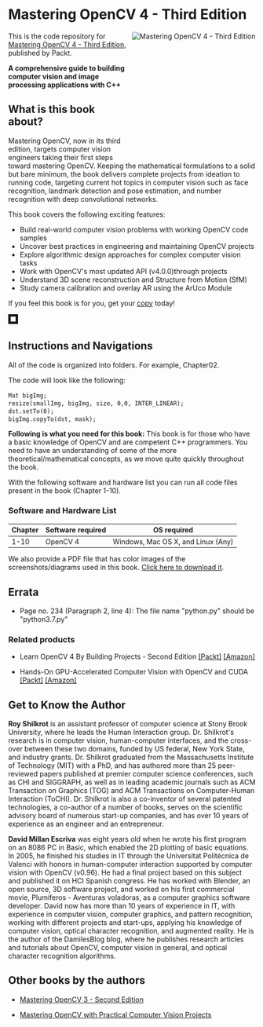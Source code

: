 # Mastering OpenCV 4 - Third Edition

<a href="https://www.packtpub.com/product/mastering-opencv-4-third-edition/9781789533576?utm_source=github&utm_medium=repository&utm_campaign=9781789533576"><img src="https://static.packt-cdn.com/products/9781789533576/cover/smaller" alt="Mastering OpenCV 4 - Third Edition" height="256px" align="right"></a>

This is the code repository for [Mastering OpenCV 4 - Third Edition](https://www.packtpub.com/product/mastering-opencv-4-third-edition/9781789533576?utm_source=github&utm_medium=repository&utm_campaign=9781789533576), published by Packt.

**A comprehensive guide to building computer vision and image processing applications with C++**

## What is this book about?
Mastering OpenCV, now in its third edition, targets computer vision engineers taking their first steps toward mastering OpenCV. Keeping the mathematical formulations to a solid but bare minimum, the book delivers complete projects from ideation to running code, targeting current hot topics in computer vision such as face recognition, landmark detection and pose estimation, and number recognition with deep convolutional networks.

This book covers the following exciting features:
* Build real-world computer vision problems with working OpenCV code samples
* Uncover best practices in engineering and maintaining OpenCV projects
* Explore algorithmic design approaches for complex computer vision tasks
* Work with OpenCV's most updated API (v4.0.0)through projects
* Understand 3D scene reconstruction and Structure from Motion (SfM)
* Study camera calibration and overlay AR using the ArUco Module

If you feel this book is for you, get your [copy](https://www.amazon.com/dp/1789533570) today!

<a href="https://www.packtpub.com/?utm_source=github&utm_medium=banner&utm_campaign=GitHubBanner"><img src="https://raw.githubusercontent.com/PacktPublishing/GitHub/master/GitHub.png" 
alt="https://www.packtpub.com/" border="5" /></a>

## Instructions and Navigations
All of the code is organized into folders. For example, Chapter02.

The code will look like the following:
```
Mat bigImg; 
resize(smallImg, bigImg, size, 0,0, INTER_LINEAR); 
dst.setTo(0); 
bigImg.copyTo(dst, mask);
```

**Following is what you need for this book:**
This book is for those who have a basic knowledge of OpenCV and are competent C++ programmers. You need to have an understanding of some of the more theoretical/mathematical concepts, as we move quite quickly throughout the book.

With the following software and hardware list you can run all code files present in the book (Chapter 1-10).
### Software and Hardware List
| Chapter | Software required | OS required |
| -------- | ------------------------------------ | ----------------------------------- |
| 1-10 | OpenCV 4 | Windows, Mac OS X, and Linux (Any) |

We also provide a PDF file that has color images of the screenshots/diagrams used in this book. [Click here to download it](http://www.packtpub.com/sites/default/files/downloads/9781789533576_ColorImages.pdf).


## Errata

* Page no. 234 (Paragraph 2, line 4): The file name "python.py" should be "python3.7.py"

### Related products
* Learn OpenCV 4 By Building Projects - Second Edition [[Packt]](https://www.packtpub.com/product/learn-opencv-4-by-building-projects-second-edition/9781789341225?utm_source=github&utm_medium=repository&utm_campaign=9781789341225) [[Amazon]](https://www.amazon.com/dp/B07J9LYR9S)

* Hands-On GPU-Accelerated Computer Vision with OpenCV and CUDA [[Packt]](https://www.packtpub.com/product/hands-on-gpu-accelerated-computer-vision-with-opencv-and-cuda/9781789348293?utm_source=github&utm_medium=repository&utm_campaign=9781789348293) [[Amazon]](https://www.amazon.com/dp/1789348293)

## Get to Know the Author
**Roy Shilkrot**
is an assistant professor of computer science at Stony Brook University, where he leads the Human Interaction group. Dr. Shilkrot's research is in computer vision, human-computer interfaces, and the cross-over between these two domains, funded by US federal, New York State, and industry grants. Dr. Shilkrot graduated from the Massachusetts Institute of Technology (MIT) with a PhD, and has authored more than 25 peer-reviewed papers published at premier computer science conferences, such as CHI and SIGGRAPH, as well as in leading academic journals such as ACM Transaction on Graphics (TOG) and ACM Transactions on Computer-Human Interaction (ToCHI). Dr. Shilkrot is also a co-inventor of several patented technologies, a co-author of a number of books, serves on the scientific advisory board of numerous start-up companies, and has over 10 years of experience as an engineer and an entrepreneur.

**David Millan Escriva**
was eight years old when he wrote his first program on an 8086 PC in Basic, which enabled the 2D plotting of basic equations. In 2005, he finished his studies in IT through the Universitat Politécnica de Valenci with honors in human-computer interaction supported by computer vision with OpenCV (v0.96). He had a final project based on this subject and published it on HCI Spanish congress. He has worked with Blender, an open source, 3D software project, and worked on his first commercial movie, Plumiferos - Aventuras voladoras, as a computer graphics software developer. David now has more than 10 years of experience in IT, with experience in computer vision, computer graphics, and pattern recognition, working with different projects and start-ups, applying his knowledge of computer vision, optical character recognition, and augmented reality. He is the author of the DamilesBlog blog, where he publishes research articles and tutorials about OpenCV, computer vision in general, and optical character recognition algorithms.

## Other books by the authors
* [Mastering OpenCV 3 - Second Edition](https://www.packtpub.com/product/mastering-opencv-3-second-edition/9781786467171?utm_source=github&utm_medium=repository&utm_campaign=9781786467171)

* [Mastering OpenCV with Practical Computer Vision Projects](https://www.packtpub.com/product/mastering-opencv-with-practical-computer-vision-projects/9781849517829?utm_source=github&utm_medium=repository&utm_campaign=9781849517829)

